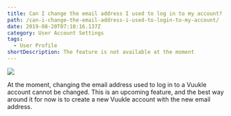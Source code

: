 ```yaml
---
title: Can I change the email address I used to log in to my account?
path: /can-i-change-the-email-address-i-used-to-login-to-my-account/
date: 2019-08-20T07:10:16.137Z
category: User Account Settings
tags:
  - User Profile
shortDescription: The feature is not available at the moment
---
```

![](/img/coming-soon.png)

At the moment, changing the email address used to log in to a Vuukle account cannot be changed. This is an upcoming feature, and the best way around it for now is to create a new Vuukle account with the new email address.
